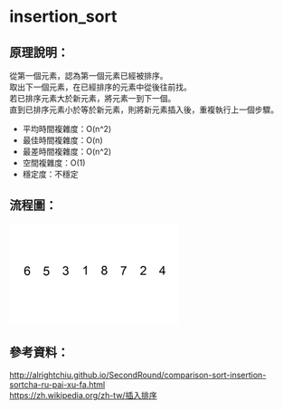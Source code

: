 # insertion_sort   
## 原理說明：   
從第一個元素，認為第一個元素已經被排序。   
取出下一個元素，在已經排序的元素中從後往前找。   
若已排序元素大於新元素，將元素一到下一個。   
直到已排序元素小於等於新元素，則將新元素插入後，重複執行上一個步驟。  
* 平均時間複雜度：O(n^2)   
* 最佳時間複雜度：O(n)   
* 最差時間複雜度：O(n^2) 
* 空間複雜度：O(1)   
* 穩定度：不穩定      
## 流程圖：   
![流程圖](https://github.com/yenchungLin/study/blob/master/picture/insertion_sort.gif)  
## 參考資料：   
http://alrightchiu.github.io/SecondRound/comparison-sort-insertion-sortcha-ru-pai-xu-fa.html   
https://zh.wikipedia.org/zh-tw/插入排序   
